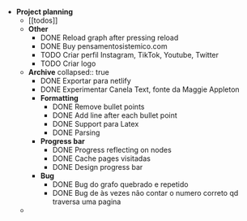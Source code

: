 ---
---

- **Project planning**
	- [[todos]]
	- **Other**
		- DONE Reload graph after pressing reload
		- DONE Buy pensamentosistemico.com
		- TODO Criar perfil Instagram, TikTok, Youtube, Twitter
		- TODO Criar logo
	- **Archive**
	  collapsed:: true
		- DONE Exportar para netlify
		- DONE Experimentar Canela Text, fonte da Maggie Appleton
		- **Formatting**
			- DONE Remove bullet points
			- DONE Add line after each bullet point
			- DONE Support para Latex
			- DONE Parsing []()
		- **Progress bar**
			- DONE Progress reflecting on nodes
			- DONE Cache pages visitadas
			- DONE Design progress bar
		- **Bug**
			- DONE Bug do grafo quebrado e repetido
			- DONE Bug de às vezes não contar o numero correto qd traversa uma pagina
	-